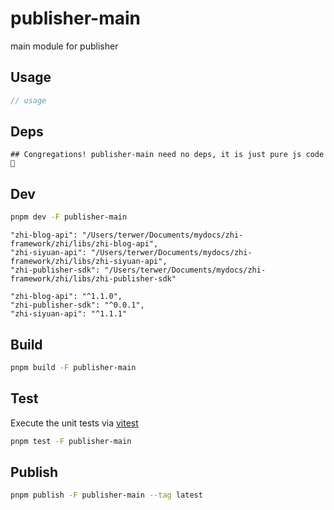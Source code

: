 # publisher-main

main module for publisher

## Usage

```js
// usage
```

## Deps

```
## Congregations! publisher-main need no deps, it is just pure js code 🎉
```

## Dev

```bash
pnpm dev -F publisher-main
```

```
"zhi-blog-api": "/Users/terwer/Documents/mydocs/zhi-framework/zhi/libs/zhi-blog-api",
"zhi-siyuan-api": "/Users/terwer/Documents/mydocs/zhi-framework/zhi/libs/zhi-siyuan-api",
"zhi-publisher-sdk": "/Users/terwer/Documents/mydocs/zhi-framework/zhi/libs/zhi-publisher-sdk"

"zhi-blog-api": "^1.1.0",
"zhi-publisher-sdk": "^0.0.1",
"zhi-siyuan-api": "^1.1.1"
```

## Build

```bash
pnpm build -F publisher-main
```

## Test

Execute the unit tests via [vitest](https://vitest.dev)

```bash
pnpm test -F publisher-main
```

## Publish

```bash
pnpm publish -F publisher-main --tag latest
```